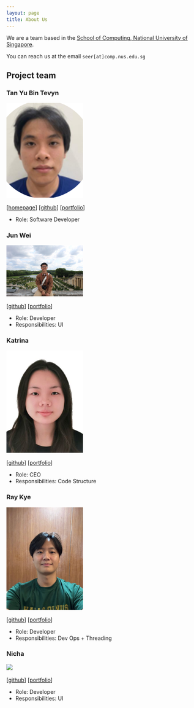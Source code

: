 ```yaml
---
layout: page
title: About Us
---
```


We are a team based in the [School of Computing, National University of Singapore](https://www.comp.nus.edu.sg).

You can reach us at the email `seer[at]comp.nus.edu.sg`

## Project team

### Tan Yu Bin Tevyn

<img src="images/tevyntan.png" width="200px">

[[homepage](http://www.comp.nus.edu.sg/~damithch)]
[[github](https://github.com/tevyntan)]
[[portfolio](team/tevyn.md)]

* Role: Software Developer

### Jun Wei

<img src="images/junwei07.png" width="200px">

[[github](http://github.com/junwei07)]
[[portfolio](team/junwei07.md)]

* Role: Developer
* Responsibilities: UI

### Katrina

<img src="images/katrinaykt.png" width="200px">

[[github](http://github.com/katrinaykt)] [[portfolio](team/katrinaykt.md)]

* Role: CEO
* Responsibilities: Code Structure

### Ray Kye

<img src="images/ragingrogue.png" width="200px">

[[github](http://github.com/RagingRogue)]
[[portfolio](team/ragingrogue.md)]

* Role: Developer
* Responsibilities: Dev Ops + Threading

### Nicha

<img src="images/mellowfarm.png" width="200px">

[[github](http://github.com/mellowfarm)]
[[portfolio](team/mellowfarm.md)]

* Role: Developer
* Responsibilities: UI
